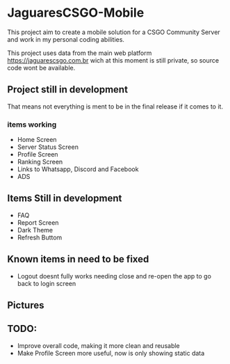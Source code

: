 # JaguaresCSGO-Mobile
This project aim to create a mobile solution for a CSGO Community Server and work in my personal coding abilities.

This project uses data from the main web platform https://jaguarescsgo.com.br wich at this moment is still private, so source code wont be available.

## Project still in development

That means not everything is ment to be in the final release if it comes to it.

### items working

- Home Screen
- Server Status Screen
- Profile Screen
- Ranking Screen
- Links to Whatsapp, Discord and Facebook
- ADS

## Items Still in development

- FAQ
- Report Screen
- Dark Theme
- Refresh Buttom
  
## Known items in need to be fixed

- Logout doesnt fully works needing close and re-open the app to go back to login screen

## Pictures

## TODO:

- Improve overall code, making it more clean and reusable
- Make Profile Screen more useful, now is only showing static data
  